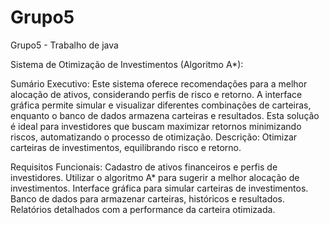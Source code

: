 # Grupo5
Grupo5 - Trabalho de java

Sistema de Otimização de Investimentos (Algoritmo A*):

Sumário Executivo: Este sistema oferece recomendações para a melhor alocação de ativos, considerando perfis de risco e retorno. A interface gráfica permite simular e visualizar diferentes combinações de carteiras, enquanto o banco de dados armazena carteiras e resultados. Esta solução é ideal para investidores que buscam maximizar retornos minimizando riscos, automatizando o processo de otimização.
Descrição: Otimizar carteiras de investimentos, equilibrando risco e retorno. 

Requisitos Funcionais:
Cadastro de ativos financeiros e perfis de investidores.
Utilizar o algoritmo A* para sugerir a melhor alocação de investimentos.
Interface gráfica para simular carteiras de investimentos.
Banco de dados para armazenar carteiras, históricos e resultados.
Relatórios detalhados com a performance da carteira otimizada.
